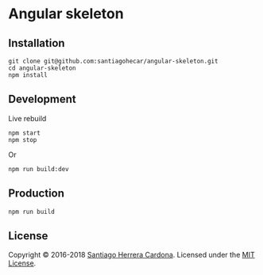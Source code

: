 # Angular skeleton  

## Installation
    git clone git@github.com:santiagohecar/angular-skeleton.git
    cd angular-skeleton
    npm install

## Development
Live rebuild

    npm start
    npm stop
Or 

    npm run build:dev

## Production
    npm run build

## License
Copyright &copy; 2016-2018 [Santiago Herrera Cardona](https://github.com/santiagohecar).
Licensed under the [MIT License](LICENSE).

